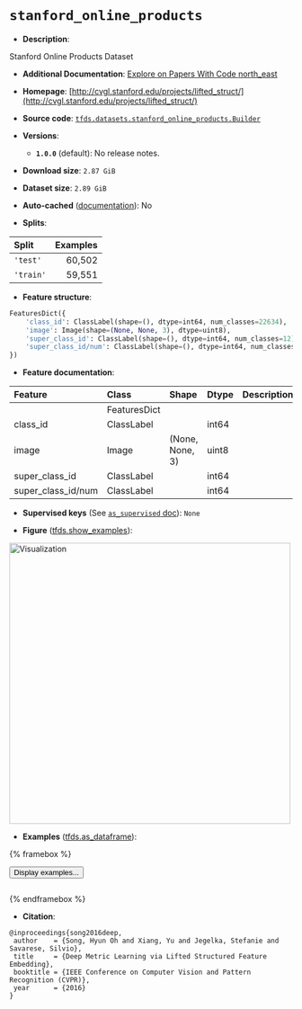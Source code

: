 <div itemscope itemtype="http://schema.org/Dataset">
  <div itemscope itemprop="includedInDataCatalog" itemtype="http://schema.org/DataCatalog">
    <meta itemprop="name" content="TensorFlow Datasets" />
  </div>
  <meta itemprop="name" content="stanford_online_products" />
  <meta itemprop="description" content="Stanford Online Products Dataset&#10;&#10;To use this dataset:&#10;&#10;```python&#10;import tensorflow_datasets as tfds&#10;&#10;ds = tfds.load(&#x27;stanford_online_products&#x27;, split=&#x27;train&#x27;)&#10;for ex in ds.take(4):&#10;  print(ex)&#10;```&#10;&#10;See [the guide](https://www.tensorflow.org/datasets/overview) for more&#10;informations on [tensorflow_datasets](https://www.tensorflow.org/datasets).&#10;&#10;&lt;img src=&quot;https://storage.googleapis.com/tfds-data/visualization/fig/stanford_online_products-1.0.0.png&quot; alt=&quot;Visualization&quot; width=&quot;500px&quot;&gt;&#10;&#10;" />
  <meta itemprop="url" content="https://www.tensorflow.org/datasets/catalog/stanford_online_products" />
  <meta itemprop="sameAs" content="http://cvgl.stanford.edu/projects/lifted_struct/" />
  <meta itemprop="citation" content="@inproceedings{song2016deep,&#10; author    = {Song, Hyun Oh and Xiang, Yu and Jegelka, Stefanie and Savarese, Silvio},&#10; title     = {Deep Metric Learning via Lifted Structured Feature Embedding},&#10; booktitle = {IEEE Conference on Computer Vision and Pattern Recognition (CVPR)},&#10; year      = {2016}&#10;}" />
</div>

# `stanford_online_products`


*   **Description**:

Stanford Online Products Dataset

*   **Additional Documentation**:
    <a class="button button-with-icon" href="https://paperswithcode.com/dataset/stanford-online-products">
    Explore on Papers With Code
    <span class="material-icons icon-after" aria-hidden="true"> north_east
    </span> </a>

*   **Homepage**:
    [http://cvgl.stanford.edu/projects/lifted_struct/](http://cvgl.stanford.edu/projects/lifted_struct/)

*   **Source code**:
    [`tfds.datasets.stanford_online_products.Builder`](https://github.com/tensorflow/datasets/tree/master/tensorflow_datasets/datasets/stanford_online_products/stanford_online_products_dataset_builder.py)

*   **Versions**:

    *   **`1.0.0`** (default): No release notes.

*   **Download size**: `2.87 GiB`

*   **Dataset size**: `2.89 GiB`

*   **Auto-cached**
    ([documentation](https://www.tensorflow.org/datasets/performances#auto-caching)):
    No

*   **Splits**:

Split     | Examples
:-------- | -------:
`'test'`  | 60,502
`'train'` | 59,551

*   **Feature structure**:

```python
FeaturesDict({
    'class_id': ClassLabel(shape=(), dtype=int64, num_classes=22634),
    'image': Image(shape=(None, None, 3), dtype=uint8),
    'super_class_id': ClassLabel(shape=(), dtype=int64, num_classes=12),
    'super_class_id/num': ClassLabel(shape=(), dtype=int64, num_classes=12),
})
```

*   **Feature documentation**:

Feature            | Class        | Shape           | Dtype | Description
:----------------- | :----------- | :-------------- | :---- | :----------
                   | FeaturesDict |                 |       |
class_id           | ClassLabel   |                 | int64 |
image              | Image        | (None, None, 3) | uint8 |
super_class_id     | ClassLabel   |                 | int64 |
super_class_id/num | ClassLabel   |                 | int64 |

*   **Supervised keys** (See
    [`as_supervised` doc](https://www.tensorflow.org/datasets/api_docs/python/tfds/load#args)):
    `None`

*   **Figure**
    ([tfds.show_examples](https://www.tensorflow.org/datasets/api_docs/python/tfds/visualization/show_examples)):

<img src="https://storage.googleapis.com/tfds-data/visualization/fig/stanford_online_products-1.0.0.png" alt="Visualization" width="500px">

*   **Examples**
    ([tfds.as_dataframe](https://www.tensorflow.org/datasets/api_docs/python/tfds/as_dataframe)):

<!-- mdformat off(HTML should not be auto-formatted) -->

{% framebox %}

<button id="displaydataframe">Display examples...</button>
<div id="dataframecontent" style="overflow-x:auto"></div>
<script>
const url = "https://storage.googleapis.com/tfds-data/visualization/dataframe/stanford_online_products-1.0.0.html";
const dataButton = document.getElementById('displaydataframe');
dataButton.addEventListener('click', async () => {
  // Disable the button after clicking (dataframe loaded only once).
  dataButton.disabled = true;

  const contentPane = document.getElementById('dataframecontent');
  try {
    const response = await fetch(url);
    // Error response codes don't throw an error, so force an error to show
    // the error message.
    if (!response.ok) throw Error(response.statusText);

    const data = await response.text();
    contentPane.innerHTML = data;
  } catch (e) {
    contentPane.innerHTML =
        'Error loading examples. If the error persist, please open '
        + 'a new issue.';
  }
});
</script>

{% endframebox %}

<!-- mdformat on -->

*   **Citation**:

```
@inproceedings{song2016deep,
 author    = {Song, Hyun Oh and Xiang, Yu and Jegelka, Stefanie and Savarese, Silvio},
 title     = {Deep Metric Learning via Lifted Structured Feature Embedding},
 booktitle = {IEEE Conference on Computer Vision and Pattern Recognition (CVPR)},
 year      = {2016}
}
```


